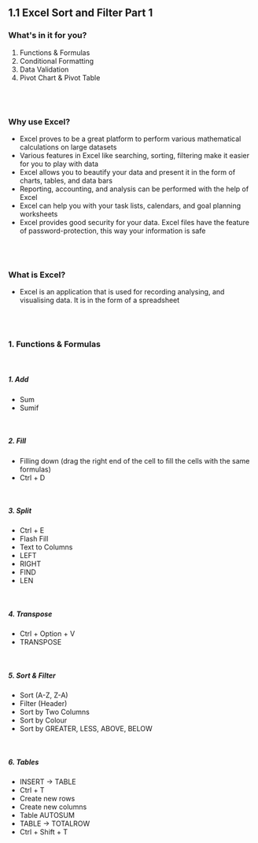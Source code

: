 ## 1.1 Excel Sort and Filter Part 1

### What's in it for you?

1. Functions & Formulas
2. Conditional Formatting
3. Data Validation
4. Pivot Chart & Pivot Table

<br/><br/>

### Why use Excel?
- Excel proves to be a great platform to perform various mathematical calculations on large datasets
- Various features in Excel like searching, sorting, filtering make it easier for you to play with data
- Excel allows you to beautify your data and present it in the form of charts, tables, and data bars
- Reporting, accounting, and analysis can be performed with the help of Excel
- Excel can help you with your task lists, calendars, and goal planning worksheets
- Excel provides good security for your data. Excel files have the feature of password-protection, this way your information is safe

<br/><br/>

### What is Excel?
- Excel is an application that is used for recording analysing, and visualising data. It is in the form of a spreadsheet

<br/><br/>

### 1. Functions & Formulas
<br/>

##### 1. Add
- Sum
- Sumif
<br/>

##### 2. Fill
- Filling down (drag the right end of the cell to fill the cells with the same formulas)
- Ctrl + D
<br/>

##### 3. Split
- Ctrl + E
- Flash Fill
- Text to Columns
- LEFT
- RIGHT
- FIND
- LEN
<br/>

##### 4. Transpose
- Ctrl + Option + V
- TRANSPOSE
<br/>

##### 5. Sort & Filter
- Sort (A-Z, Z-A)
- Filter (Header)
- Sort by Two Columns
- Sort by Colour
- Sort by GREATER, LESS, ABOVE, BELOW
<br/>

##### 6. Tables
- INSERT -> TABLE
- Ctrl + T
- Create new rows
- Create new columns
- Table AUTOSUM
- TABLE -> TOTALROW
- Ctrl + Shift + T